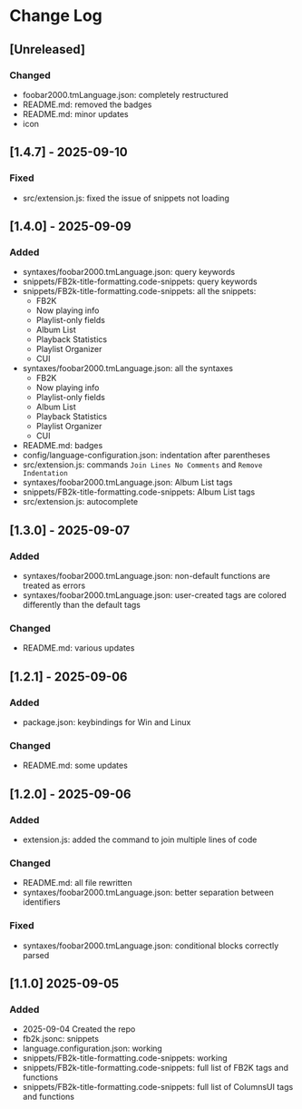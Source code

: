 # Change Log

<!--
## [major.minor.patch] - yyyy-mm-dd
### Added
- filena.me {function}: description
### Fixed
### Changed
### Removed

## [Unreleased]

https://gist.github.com/ThornDuke/64da76cd4a56b16492d5101691f6108f
-->

## [Unreleased]

### Changed

- foobar2000.tmLanguage.json: completely restructured
- README.md: removed the badges
- README.md: minor updates
- icon

## [1.4.7] - 2025-09-10

### Fixed

- src/extension.js: fixed the issue of snippets not loading

## [1.4.0] - 2025-09-09

### Added

- syntaxes/foobar2000.tmLanguage.json: query keywords
- snippets/FB2k-title-formatting.code-snippets: query keywords
- snippets/FB2k-title-formatting.code-snippets: all the snippets:
  - FB2K
  - Now playing info
  - Playlist-only fields
  - Album List
  - Playback Statistics
  - Playlist Organizer
  - CUI
- syntaxes/foobar2000.tmLanguage.json: all the syntaxes
  - FB2K
  - Now playing info
  - Playlist-only fields
  - Album List
  - Playback Statistics
  - Playlist Organizer
  - CUI
- README.md: badges
- config/language-configuration.json: indentation after parentheses
- src/extension.js: commands `Join Lines No Comments` and `Remove Indentation`
- syntaxes/foobar2000.tmLanguage.json: Album List tags
- snippets/FB2k-title-formatting.code-snippets: Album List tags
- src/extension.js: autocomplete

## [1.3.0] - 2025-09-07

### Added

- syntaxes/foobar2000.tmLanguage.json: non-default functions are treated as errors
- syntaxes/foobar2000.tmLanguage.json: user-created tags are colored differently than the default tags

### Changed

- README.md: various updates

## [1.2.1] - 2025-09-06

### Added

- package.json: keybindings for Win and Linux

### Changed

- README.md: some updates

## [1.2.0] - 2025-09-06

### Added

- extension.js: added the command to join multiple lines of code

### Changed

- README.md: all file rewritten
- syntaxes/foobar2000.tmLanguage.json: better separation between identifiers

### Fixed

- syntaxes/foobar2000.tmLanguage.json: conditional blocks correctly parsed

## [1.1.0] 2025-09-05

### Added

- 2025-09-04 Created the repo
- fb2k.jsonc: snippets
- language.configuration.json: working
- snippets/FB2k-title-formatting.code-snippets: working
- snippets/FB2k-title-formatting.code-snippets: full list of FB2K tags and functions
- snippets/FB2k-title-formatting.code-snippets: full list of ColumnsUI tags and functions
